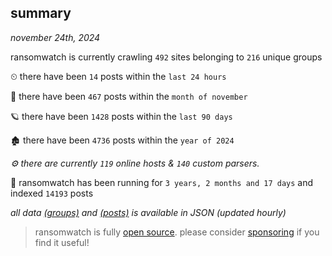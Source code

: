 
## summary
_november 24th, 2024_

ransomwatch is currently crawling `492` sites belonging to `216` unique groups

⏲ there have been `14` posts within the `last 24 hours`

🦈 there have been `467` posts within the `month of november`

🪐 there have been `1428` posts within the `last 90 days`

🏚 there have been `4736` posts within the `year of 2024`

_⚙️ there are currently `119` online hosts & `140` custom parsers._

🦕 ransomwatch has been running for `3 years, 2 months and 17 days` and indexed `14193` posts

_all data  [(groups)](http://ransomwhat.telemetry.ltd/groups) and [(posts)](http://ransomwhat.telemetry.ltd/posts) is available in JSON (updated hourly)_

> ransomwatch is fully [open source](https://github.com/joshhighet/ransomwatch#ransomwatch--). please consider [sponsoring](https://github.com/sponsors/joshhighet) if you find it useful!
